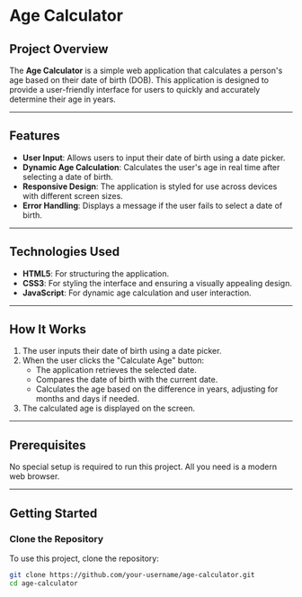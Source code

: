 # Age Calculator

## Project Overview
The **Age Calculator** is a simple web application that calculates a person's age based on their date of birth (DOB). This application is designed to provide a user-friendly interface for users to quickly and accurately determine their age in years.

---

## Features
- **User Input**: Allows users to input their date of birth using a date picker.
- **Dynamic Age Calculation**: Calculates the user's age in real time after selecting a date of birth.
- **Responsive Design**: The application is styled for use across devices with different screen sizes.
- **Error Handling**: Displays a message if the user fails to select a date of birth.

---

## Technologies Used
- **HTML5**: For structuring the application.
- **CSS3**: For styling the interface and ensuring a visually appealing design.
- **JavaScript**: For dynamic age calculation and user interaction.

---

## How It Works
1. The user inputs their date of birth using a date picker.
2. When the user clicks the "Calculate Age" button:
   - The application retrieves the selected date.
   - Compares the date of birth with the current date.
   - Calculates the age based on the difference in years, adjusting for months and days if needed.
3. The calculated age is displayed on the screen.

---

## Prerequisites
No special setup is required to run this project. All you need is a modern web browser.

---

## Getting Started

### Clone the Repository
To use this project, clone the repository:
```bash
git clone https://github.com/your-username/age-calculator.git
cd age-calculator
